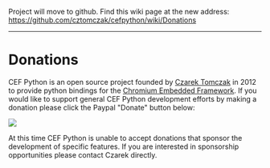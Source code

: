 Project will move to github. Find this wiki page at the new address: https://github.com/cztomczak/cefpython/wiki/Donations


---


# Donations #

CEF Python is an open source project founded by [Czarek Tomczak](http://www.linkedin.com/in/czarektomczak) in 2012 to provide python bindings for the [Chromium Embedded Framework](http://code.google.com/p/chromiumembedded/). If you would like to support general CEF Python development efforts by making a donation please click the Paypal "Donate" button below:

<a href='https://www.paypal.com/cgi-bin/webscr?cmd=_s-xclick&hosted_button_id=95W9VHNSFWRUN'><img src='https://www.paypalobjects.com/en_US/GB/i/btn/btn_donateCC_LG.gif' /></a>

At this time CEF Python is unable to accept donations that sponsor the development of specific features. If you are interested in sponsorship opportunities please contact Czarek directly.